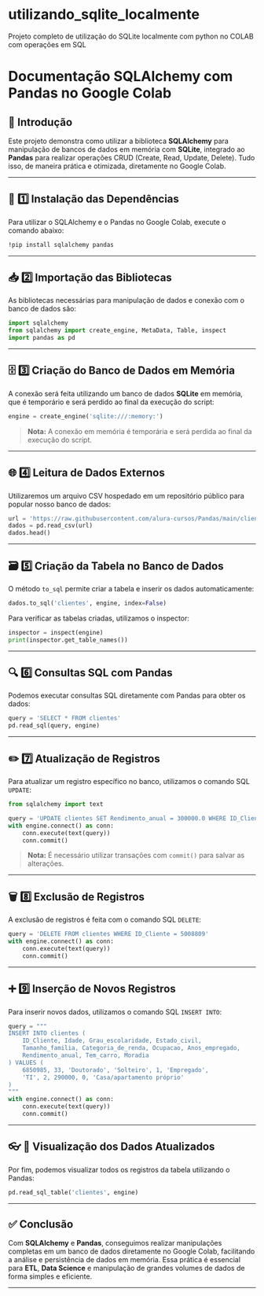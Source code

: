 # utilizando_sqlite_localmente
Projeto completo de utilização do SQLite localmente com python no COLAB com operações em SQL


# Documentação SQLAlchemy com Pandas no Google Colab

## 📌 Introdução
Este projeto demonstra como utilizar a biblioteca **SQLAlchemy** para manipulação de bancos de dados em memória com **SQLite**, integrado ao **Pandas** para realizar operações CRUD (Create, Read, Update, Delete). Tudo isso, de maneira prática e otimizada, diretamente no Google Colab.

---

## 🔧 1️⃣ Instalação das Dependências
Para utilizar o SQLAlchemy e o Pandas no Google Colab, execute o comando abaixo:

```bash
!pip install sqlalchemy pandas
```

---

## 📥 2️⃣ Importação das Bibliotecas
As bibliotecas necessárias para manipulação de dados e conexão com o banco de dados são:

```python
import sqlalchemy
from sqlalchemy import create_engine, MetaData, Table, inspect
import pandas as pd
```

---

## 🗄️ 3️⃣ Criação do Banco de Dados em Memória
A conexão será feita utilizando um banco de dados **SQLite** em memória, que é temporário e será perdido ao final da execução do script:

```python
engine = create_engine('sqlite:///:memory:')
```

> **Nota:** A conexão em memória é temporária e será perdida ao final da execução do script.

---

## 🌐 4️⃣ Leitura de Dados Externos
Utilizaremos um arquivo CSV hospedado em um repositório público para popular nosso banco de dados:

```python
url = 'https://raw.githubusercontent.com/alura-cursos/Pandas/main/clientes_banco.csv'
dados = pd.read_csv(url)
dados.head()
```

---

## 🗃️ 5️⃣ Criação da Tabela no Banco de Dados
O método `to_sql` permite criar a tabela e inserir os dados automaticamente:

```python
dados.to_sql('clientes', engine, index=False)
```

Para verificar as tabelas criadas, utilizamos o inspector:

```python
inspector = inspect(engine)
print(inspector.get_table_names())
```

---

## 🔍 6️⃣ Consultas SQL com Pandas
Podemos executar consultas SQL diretamente com Pandas para obter os dados:

```python
query = 'SELECT * FROM clientes'
pd.read_sql(query, engine)
```

---

## ✏️ 7️⃣ Atualização de Registros
Para atualizar um registro específico no banco, utilizamos o comando SQL `UPDATE`:

```python
from sqlalchemy import text

query = 'UPDATE clientes SET Rendimento_anual = 300000.0 WHERE ID_Cliente = 6840104'
with engine.connect() as conn:
    conn.execute(text(query))
    conn.commit()
```

> **Nota:** É necessário utilizar transações com `commit()` para salvar as alterações.

---

## 🗑️ 8️⃣ Exclusão de Registros
A exclusão de registros é feita com o comando SQL `DELETE`:

```python
query = 'DELETE FROM clientes WHERE ID_Cliente = 5008809'
with engine.connect() as conn:
    conn.execute(text(query))
    conn.commit()
```

---

## ➕ 9️⃣ Inserção de Novos Registros
Para inserir novos dados, utilizamos o comando SQL `INSERT INTO`:

```python
query = """
INSERT INTO clientes (
    ID_Cliente, Idade, Grau_escolaridade, Estado_civil,
    Tamanho_familia, Categoria_de_renda, Ocupacao, Anos_empregado,
    Rendimento_anual, Tem_carro, Moradia
) VALUES (
    6850985, 33, 'Doutorado', 'Solteiro', 1, 'Empregado', 
    'TI', 2, 290000, 0, 'Casa/apartamento próprio'
)
"""
with engine.connect() as conn:
    conn.execute(text(query))
    conn.commit()
```

---

## 👓 🔎 Visualização dos Dados Atualizados
Por fim, podemos visualizar todos os registros da tabela utilizando o Pandas:

```python
pd.read_sql_table('clientes', engine)
```

---

## ✅ Conclusão
Com **SQLAlchemy** e **Pandas**, conseguimos realizar manipulações completas em um banco de dados diretamente no Google Colab, facilitando a análise e persistência de dados em memória. Essa prática é essencial para **ETL**, **Data Science** e manipulação de grandes volumes de dados de forma simples e eficiente.

---


